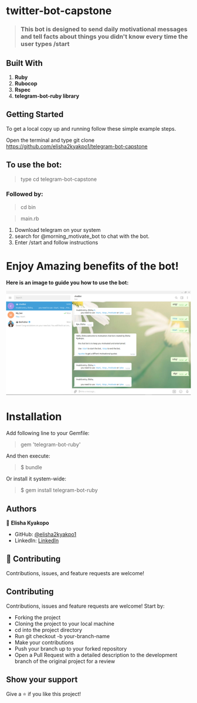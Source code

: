 # twitter-bot-capstone

> ### This bot is designed to send daily motivational messages and tell facts about things you didn't know every time the user types /start

## Built With
1.	__Ruby__ 
2.	__Rubocop__
3.	__Rspec__
4.	__telegram-bot-ruby library__

## Getting Started
To get a local copy up and running follow these simple example steps.

Open the terminal and type
git clone https://github.com/elisha2kyakpo1/telegram-bot-capstone
 
## To use the bot:
> type cd telegram-bot-capstone 
### Followed by:
> cd bin 

> main.rb

1. Download telegram on your system
2. search for @morning_motivate_bot to chat with the bot.
3. Enter /start and follow instructions

# Enjoy Amazing benefits of the bot!

__Here is an image to guide you how to use the bot:__

![chatBot](assets/image/tele.PNG)



# Installation
Add following line to your Gemfile:

> gem 'telegram-bot-ruby'

And then execute:

> $ bundle

Or install it system-wide:

> $ gem install telegram-bot-ruby

## Authors

👤 **Elisha Kyakopo**

- GitHub: [@elisha2kyakpo1](https://github.com/elisha2kyakpo1)
- LinkedIn: [LinkedIn](https://www.linkedin.com/in/elisha-kyakopo-009aa3197/)

## 🤝 Contributing

Contributions, issues, and feature requests are welcome!

## **Contributing**

Contributions, issues and feature requests are welcome! Start by:

- Forking the project
- Cloning the project to your local machine
- cd into the project directory
- Run git checkout -b your-branch-name
- Make your contributions
- Push your branch up to your forked repository
- Open a Pull Request with a detailed description to the development branch of the original project for a review

## Show your support

Give a ⭐️ if you like this project!
